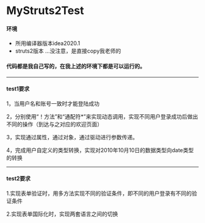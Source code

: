 # MyStruts2Test
#### 环境
- 所用编译器版本idea2020.1
- struts2版本 ...没注意，是直接copy我老师的

#### 代码都是我自己写的，在我上述的环境下都是可以运行的。

---
#### test1要求
1，当用户名和账号一致时才能登陆成功

2，分别使用“！方法”和“通配符*”来实现动态调用，实现不同用户登录成功后做出不同的操作（到达与之对应的欢迎页面）

3，实现通过属性，通过对象，通过驱动进行参数传递。

4，完成用户自定义的类型转换，实现对2010年10月10日的数据类型向date类型的转换

---

#### test2要求

1.实现表单验证时，用多方法实现不同的验证条件，即不同的用户登录有不同的验证条件

2.实现表单国际化时，实现两套语言之间的切换
